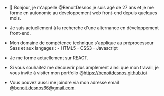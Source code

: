 - 👋 Bonjour, je m'appelle @BenoitDesnos je suis agé de 27 ans et je me forme en autonomie au développement web front-end depuis quelques mois.

- Je suis actuellement à la recherche d'une alternance en développement front-end.

- Mon domaine de compétence technique s'applique au préprocesseur Sass et aux langages : - HTML5 
                                                                                         - CSS3 
                                                                                         - Javascript 

- Je me forme actuellement sur REACT.

-  Si vous souhaitez me découvrir plus amplement ainsi que mon travail, je vous invite à visiter mon portfolio @https://benoitdesnos.github.io/

- Vous pouvez  aussi me joindre via mon adresse email @benoit.desnos66@gmail.com.
                                                             






